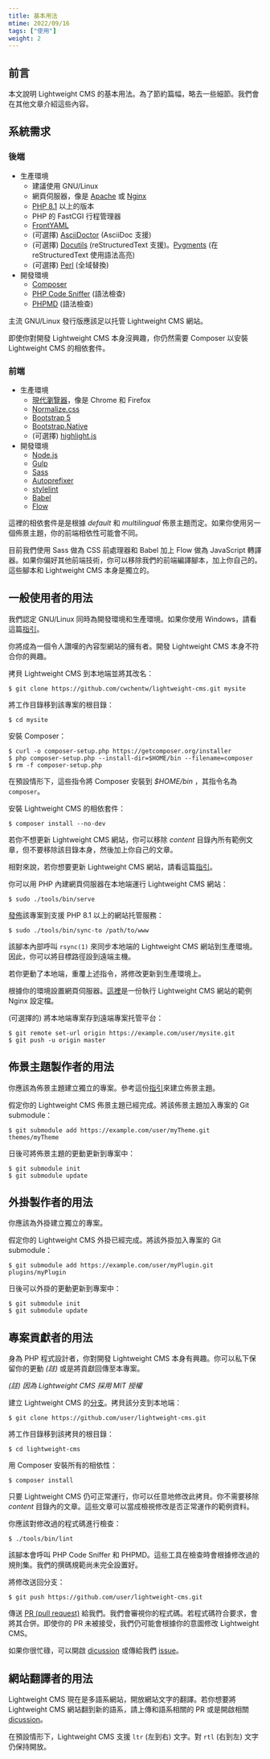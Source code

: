 ```yaml
---
title: 基本用法
mtime: 2022/09/16
tags: ["使用"]
weight: 2
---
```


## 前言

本文說明 Lightweight CMS 的基本用法。為了節約篇幅，略去一些細節。我們會在其他文章介紹這些內容。

## 系統需求

### 後端

* 生產環境
  * 建議使用 GNU/Linux
  * 網頁伺服器，像是 [Apache](https://httpd.apache.org/) 或 [Nginx](https://www.nginx.com/)
  * [PHP 8.1](https://www.php.net/) 以上的版本
  * PHP 的 FastCGI 行程管理器
  * [FrontYAML](https://github.com/mnapoli/FrontYAML)
  * (可選擇) [AsciiDoctor](https://asciidoctor.org/) (AsciiDoc 支援)
  * (可選擇) [Docutils](https://docutils.sourceforge.io/) (reStructuredText 支援)。[Pygments](https://pygments.org/) (在 reStructuredText 使用語法高亮)
  * (可選擇) [Perl](https://www.perl.org/) (全域替換)
* 開發環境
  * [Composer](https://getcomposer.org/)
  * [PHP Code Sniffer](https://github.com/squizlabs/PHP_CodeSniffer) (語法檢查)
  * [PHPMD](https://phpmd.org/) (語法檢查)

主流 GNU/Linux 發行版應該足以托管 Lightweight CMS 網站。

即使你對開發 Lightweight CMS 本身沒興趣，你仍然需要 Composer 以安裝 Lightweight CMS 的相依套件。

### 前端

* 生產環境
  * [現代瀏覽器](https://browsehappy.com/)，像是 Chrome 和 Firefox
  * [Normalize.css](https://necolas.github.io/normalize.css/)
  * [Bootstrap 5](https://getbootstrap.com/)
  * [Bootstrap.Native](https://thednp.github.io/bootstrap.native/)
  * (可選擇) [highlight.js](https://highlightjs.org/)
* 開發環境
  * [Node.js](https://nodejs.org/)
  * [Gulp](https://gulpjs.com/)
  * [Sass](https://sass-lang.com/)
  * [Autoprefixer](https://github.com/postcss/autoprefixer)
  * [stylelint](https://stylelint.io/)
  * [Babel](https://babeljs.io/)
  * [Flow](https://flow.org/en/)

這裡的相依套件是是根據 *default* 和 *multilingual* 佈景主題而定。如果你使用另一個佈景主題，你的前端相依性可能會不同。

目前我們使用 Sass 做為 CSS 前處理器和 Babel 加上 Flow 做為 JavaScript 轉譯器。如果你偏好其他前端技術，你可以移除我們的前端編譯腳本，加上你自己的。這些腳本和 Lightweight CMS 本身是獨立的。

## 一般使用者的用法

我們認定 GNU/Linux 同時為開發環境和生產環境。如果你使用 Windows，請看這篇[指引](/zh-tw/howto/run-lightweight-cms-on-windows/)。

你將成為一個令人讚嘆的內容型網站的擁有者。開發 Lightweight CMS 本身不符合你的興趣。

拷貝 Lightweight CMS 到本地端並將其改名：

```shell
$ git clone https://github.com/cwchentw/lightweight-cms.git mysite
```

將工作目錄移到該專案的根目錄：

```shell
$ cd mysite
```

安裝 Composer：

```shell
$ curl -o composer-setup.php https://getcomposer.org/installer
$ php composer-setup.php --install-dir=$HOME/bin --filename=composer
$ rm -f composer-setup.php
```

在預設情形下，這些指令將 Composer 安裝到 *$HOME/bin* ，其指令名為 `composer`。

安裝 Lightweight CMS 的相依套件：

```shell
$ composer install --no-dev
```

若你不想更新 Lightweight CMS 網站，你可以移除 *content* 目錄內所有範例文章，但不要移除該目錄本身，然後加上你自己的文章。

相對來說，若你想要更新 Lightweight CMS 網站，請看這篇[指引](/zh-tw/howto/upgrade-lightweight-cms/)。

你可以用 PHP 內建網頁伺服器在本地端運行 Lightweight CMS 網站：

```shell
$ sudo ./tools/bin/serve
```

[發佈](/zh-tw/deployment/)該專案到支援 PHP 8.1 以上的網站托管服務：

```shell
$ sudo ./tools/bin/sync-to /path/to/www
```

該腳本內部呼叫 `rsync(1)` 來同步本地端的 Lightweight CMS 網站到生產環境。因此，你可以將目標路徑設到遠端主機。

若你更動了本地端，重覆上述指令，將修改更新到生產環境上。

根據你的環境設置網頁伺服器。[這裡](https://github.com/cwchentw/lightweight-cms/blob/master/tools/etc/nginx.conf)是一份執行 Lightweight CMS 網站的範例 Nginx 設定檔。

(可選擇的) 將本地端專案存到遠端專案托管平台：

```shell
$ git remote set-url origin https://example.com/user/mysite.git
$ git push -u origin master
```

## 佈景主題製作者的用法

你應該為佈景主題建立獨立的專案。參考這份[指引](/zh-tw/howto/create-lightweight-cms-theme/)來建立佈景主題。

假定你的 Lightweight CMS 佈景主題已經完成。將該佈景主題加入專案的 Git submodule：

```shell
$ git submodule add https://example.com/user/myTheme.git themes/myTheme
```

日後可將佈景主題的更動更新到專案中：

```shell
$ git submodule init
$ git submodule update
```

## 外掛製作者的用法

你應該為外掛建立獨立的專案。

假定你的 Lightweight CMS 外掛已經完成。將該外掛加入專案的 Git submodule：

```shell
$ git submodule add https://example.com/user/myPlugin.git plugins/myPlugin
```

日後可以外掛的更動更新到專案中：

```shell
$ git submodule init
$ git submodule update
```

## 專案貢獻者的用法

身為 PHP 程式設計者，你對開發 Lightweight CMS 本身有興趣。你可以私下保留你的更動 *(註)* 或是將貢獻回傳至本專案。

*(註) 因為 Lightweight CMS 採用 MIT 授權*

建立 Lightweight CMS 的[分支](https://docs.github.com/en/get-started/quickstart/fork-a-repo)。拷貝該分支到本地端：

```shell
$ git clone https://github.com/user/lightweight-cms.git
```

將工作目錄移到該拷貝的根目錄：

```shell
$ cd lightweight-cms
```

用 Composer 安裝所有的相依性：

```shell
$ composer install
```

只要 Lightweight CMS 仍可正常運行，你可以任意地修改此拷貝。你不需要移除 *content* 目錄內的文章。這些文章可以當成檢視修改是否正常運作的範例資料。

你應該對修改過的程式碼進行檢查：

```shell
$ ./tools/bin/lint
```

該腳本會呼叫 PHP Code Sniffer 和 PHPMD。這些工具在檢查時會根據修改過的規則集。我們的撰碼規範尚未完全設置好。

將修改送回分支：

```
$ git push https://github.com/user/lightweight-cms.git
```

傳送 [PR (pull request)](https://docs.github.com/en/pull-requests/collaborating-with-pull-requests/proposing-changes-to-your-work-with-pull-requests/about-pull-requests) 給我們。我們會審視你的程式碼。若程式碼符合要求，會將其合併。即使你的 PR 未被接受，我們仍可能會根據你的意圖修改 Lightweight CMS。

如果你很忙碌，可以開啟 [dicussion](https://github.com/cwchentw/lightweight-cms/discussions) 或傳給我們 [issue](https://github.com/cwchentw/lightweight-cms/issues)。

## 網站翻譯者的用法

Lightweight CMS 現在是多語系網站，開放網站文字的翻譯。若你想要將 Lightweight CMS 網站翻到新的語系，請上傳和語系相關的 PR 或是開啟相關 [dicussion](https://github.com/cwchentw/lightweight-cms/discussions)。

在預設情形下，Lightweight CMS 支援 `ltr` (左到右) 文字。對 `rtl` (右到左) 文字仍保持開放。

